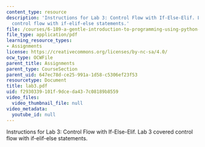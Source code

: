 ```yaml
---
content_type: resource
description: 'Instructions for Lab 3: Control Flow with If-Else-Elif. Lab 3 covered
  control flow with if-elif-else statements.'
file: /courses/6-189-a-gentle-introduction-to-programming-using-python-january-iap-2008/f2930339101f9dceda437c08189b8559_lab3.pdf
file_type: application/pdf
learning_resource_types:
- Assignments
license: https://creativecommons.org/licenses/by-nc-sa/4.0/
ocw_type: OCWFile
parent_title: Assignments
parent_type: CourseSection
parent_uid: 647ec78d-ce25-991a-1d58-c5306ef23f53
resourcetype: Document
title: lab3.pdf
uid: f2930339-101f-9dce-da43-7c08189b8559
video_files:
  video_thumbnail_file: null
video_metadata:
  youtube_id: null
---
```

Instructions for Lab 3: Control Flow with If-Else-Elif. Lab 3 covered control flow with if-elif-else statements.